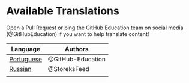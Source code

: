 # Available Translations
Open a Pull Request or ping the GitHub Education team on social media (@GitHubEducation) if you want to help translate content!


| Language   | Authors           |
|------------|-------------------|
| [Portuguese](./README.pt-br.md) | @GitHub-Education |
| [Russian](./README.ru-ru.md) | @StoreksFeed |
|            |                   |
